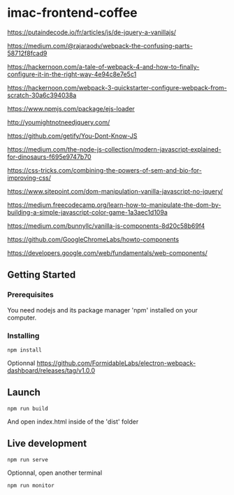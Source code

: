 # imac-frontend-coffee

https://putaindecode.io/fr/articles/js/de-jquery-a-vanillajs/

https://medium.com/@rajaraodv/webpack-the-confusing-parts-58712f8fcad9

https://hackernoon.com/a-tale-of-webpack-4-and-how-to-finally-configure-it-in-the-right-way-4e94c8e7e5c1

https://hackernoon.com/webpack-3-quickstarter-configure-webpack-from-scratch-30a6c394038a

https://www.npmjs.com/package/ejs-loader

http://youmightnotneedjquery.com/

https://github.com/getify/You-Dont-Know-JS

https://medium.com/the-node-js-collection/modern-javascript-explained-for-dinosaurs-f695e9747b70

https://css-tricks.com/combining-the-powers-of-sem-and-bio-for-improving-css/

https://www.sitepoint.com/dom-manipulation-vanilla-javascript-no-jquery/

https://medium.freecodecamp.org/learn-how-to-manipulate-the-dom-by-building-a-simple-javascript-color-game-1a3aec1d109a

https://medium.com/bunnyllc/vanilla-js-components-8d20c58b69f4

https://github.com/GoogleChromeLabs/howto-components

https://developers.google.com/web/fundamentals/web-components/

## Getting Started

### Prerequisites

You need nodejs and its package manager 'npm' installed on your computer.

### Installing

```
npm install
```

Optionnal
https://github.com/FormidableLabs/electron-webpack-dashboard/releases/tag/v1.0.0

## Launch

```
npm run build
```

And open index.html inside of the 'dist' folder

## Live development

```
npm run serve
```

Optionnal, open another terminal

```
npm run monitor
```